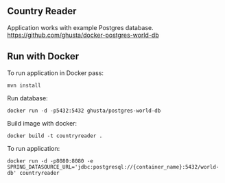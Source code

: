 ## Country Reader
Application works with example Postgres database.
https://github.com/ghusta/docker-postgres-world-db

## Run with Docker
To run application in Docker pass:

`mvn install`

Run database:

`docker run -d -p5432:5432 ghusta/postgres-world-db`

Build image with docker:

`docker build -t countryreader .`

To run application:

`docker run -d -p8080:8080 -e SPRING_DATASOURCE_URL='jdbc:postgresql://{container_name}:5432/world-db' countryreader`